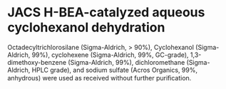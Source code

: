 # JACS H-BEA-catalyzed aqueous cyclohexanol dehydration
Octadecyltrichlorosilane (Sigma-Aldrich, > 90%), Cyclohexanol (Sigma-Aldrich, 99%), cyclohexene (Sigma-Aldrich, 99%, GC-grade), 1,3-dimethoxy-benzene (Sigma-Aldrich, 99%), dichloromethane (Sigma-Aldrich, HPLC grade), and sodium sulfate (Acros Organics, 99%, anhydrous) were used as received without further puriﬁcation.

